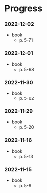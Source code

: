 # Progress

### 2022-12-02
- book
  - p. 5-71

### 2022-12-01
- book
  - p. 5-68

### 2022-11-30
- book
  - p. 5-62

### 2022-11-29
- book
  - p. 5-20

### 2022-11-16
- book
  - p. 5-13

### 2022-11-15
- book
  - p. 5-9